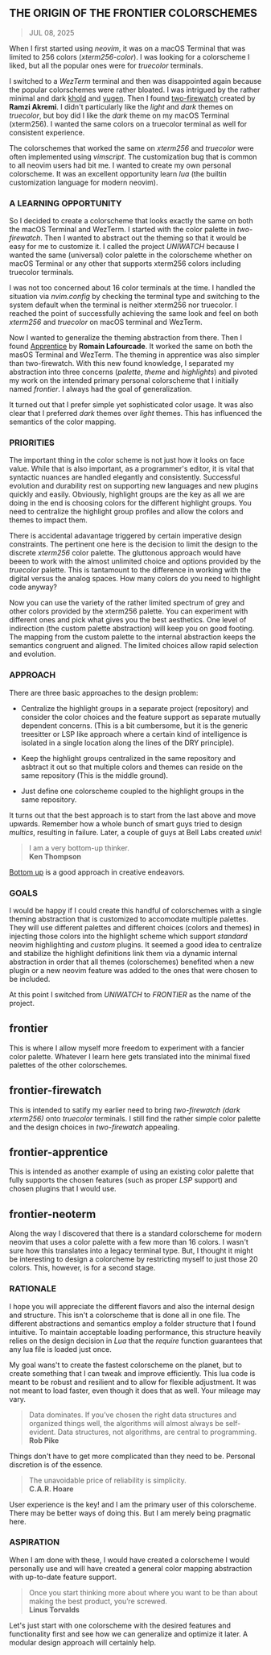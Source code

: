 ## THE ORIGIN OF THE FRONTIER COLORSCHEMES
> JUL 08, 2025

When I first started using _neovim_, it was on a macOS Terminal that was limited
to 256 colors (_xterm256-color_).  I was looking for a colorscheme I liked, but
all the popular ones were for _truecolor_ terminals.

I switched to a _WezTerm_ terminal and then was disappointed again because
the popular colorschemes were rather bloated.  I was intrigued by the
rather minimal and dark [khold](https://github.com/metalelf0/black-metal-theme-neovim)
and [yugen](https://github.com/bettervim/yugen.nvim).
Then I found [two-firewatch](https://github.com/rakr/vim-two-firewatch)
created by **Ramzi Akremi**.
I didn't particularly like the _light_ and _dark_ themes on _truecolor_,
but boy did I like the _dark_ theme on my macOS Terminal (xterm256).
I wanted the same colors on a truecolor terminal as well for consistent experience.

The colorschemes that worked the same on _xterm256_ and _truecolor_ were often
implemented using _vimscript_.  The customization bug that is common to all neovim
users had bit me.  I wanted to create my own personal colorscheme.
It was an excellent opportunity learn _lua_ (the builtin customization language
for modern neovim).

### A LEARNING OPPORTUNITY

So I decided to create a colorscheme that looks exactly the same on both the
macOS Terminal and WezTerm.  I started with the color palette in _two-firewatch_.
Then I wanted to abstract out the theming so that it would be easy for me to
customize it.  I called the project _UNIWATCH_ because I wanted the same
(universal) color palette in the colorscheme whether on macOS Terminal or
any other that supports xterm256 colors including truecolor terminals.

I was not too concerned about 16 color terminals at the time.
I handled the situation via _nvim.config_ by checking the terminal type
and switching to the system default when the terminal is neither xterm256
nor truecolor.  I reached the point of successfully achieving the same look
and feel on both _xterm256_ and _truecolor_ on macOS terminal and WezTerm.

Now I wanted to generalize the theming abstraction from there.  Then I found
[Apprentice](https://github.com/romainl/Apprentice) by **Romain Lafourcade**.
It worked the same on both the masOS Terminal and WezTerm.  The theming in
apprentice was also simpler than two-firewatch.
With this new found knowledge, I separated my abstraction into three concerns
(_palette_, _theme_ and _highlights_) and pivoted my work on the intended
primary personal colorscheme that I initially named _frontier_.
I always had the goal of generalization.

It turned out that I prefer simple yet sophisticated color usage.
It was also clear that I preferred _dark_ themes over _light_ themes.
This has influenced the semantics of the color mapping.

### PRIORITIES

The important thing in the color scheme is not just how it looks on face value.
While that is also important, as a programmer's editor, it is vital that
syntactic nuances are handled elegantly and consistently.
Successful evolution and durability rest on supporting new languages and
new plugins quickly and easily.
Obviously, highlight groups are the key as all we are doing in the end is
choosing colors for the different highlight groups.
You need to centralize the highlight group profiles and allow the colors
and themes to impact them.

There is accidental adavantage triggered by certain imperative design
constraints.  The pertinent one here is the decision to limit the design
to the discrete _xterm256_ color palette.  The gluttonous approach would
have beeen to work with the almost unlimited choice and options provided by
the _truecolor_ palette.
This is tantamount to the difference in working with the digital versus the
analog spaces.  How many colors do you need to highlight code anyway?

Now you can use the variety of the rather limited spectrum of grey and other
colors provided by the xterm256 palette.  You can experiment with different
ones and pick what gives you the best aesthetics.
One level of indirection (the custom palette abstraction) will keep you
on good footing.
The mapping from the custom palette to the internal abstraction keeps
the semantics congruent and aligned.
The limited choices allow rapid selection and evolution.

### APPROACH

There are three basic approaches to the design problem:  

* Centralize the highlight groups in a separate project (repository)
and consider the color choices and the feature support as separate mutually
dependent concerns. (This is a bit cumbersome, but it is the generic treesitter
or LSP like approach where a certain kind of intelligence is isolated in a
single location along the lines of the DRY principle).

* Keep the highlight groups centralized in the same repository and asbtract
it out so that multiple colors and themes can reside on the same repository
(This is the middle ground).

* Just define one colorscheme coupled to the highlight groups in the
same repository.

It turns out that the best approach is to start from the last above and move
upwards.  Remember how a whole bunch of smart guys tried to design
_multics_, resulting in failure.
Later, a couple of guys at Bell Labs created _unix_!

> I am a very bottom-up thinker.  
> **Ken Thompson**

[Bottom up](https://rubocode.github.io/blog/2018-08-17/top-down-and-bottom-up)
is a good approach in creative endeavors.

### GOALS

I would be happy if I could create this handful of colorschemes with
a single theming abstraction that is customized to accomodate multiple palettes.
They will use different palettes and different choices (colors and themes)
in injecting those colors into the highlight scheme which support _standard_
neovim highlighting and _custom_ plugins.  It seemed a good idea to
centralize and stabilize the highlight definitions link them via a dynamic
internal abstraction in order that all themes (colorschemes) benefited when
a new plugin or a new neovim feature was added to the ones that were
chosen to be included.

At this point I switched from _UNIWATCH_ to _FRONTIER_ as the name of the project.

## frontier
This is where I allow myself more freedom to experiment with a fancier color palette.
Whatever I learn here gets translated into the minimal fixed palettes of the other
colorschemes.

## frontier-firewatch
This is intended to satify my earlier need to bring _two-firewatch (dark xterm256)_
onto _truecolor_ terminals.  I still find the rather simple color palette and
the design choices in _two-firewatch_ appealing.

## frontier-apprentice
This is intended as another example of using an existing color palette that fully
supports the chosen features (such as proper _LSP_ support) and chosen plugins
that I would use.

## frontier-neoterm
Along the way I discovered that there is a standard colorscheme for modern neovim
that uses a color palette with a few more than 16 colors.  I wasn't sure how this
translates into a legacy terminal type.  But, I thought it might be interesting
to design a colorcheme by restricting myself to just those 20 colors.
This, however, is for a second stage.

### RATIONALE

I hope you will appreciate the different flavors and also the internal design
and structure.  This isn't a colorscheme that is done all in one file.
The different abstractions and semantics employ a folder structure that
I found intuitive.  To maintain acceptable loading performance,
this structure heavily relies on the design decision in _Lua_ that
the _require_ function guarantees that any lua file is loaded
just once.

My goal wans't to create the fastest colorscheme on the planet, but to create
something that I can tweak and improve efficiently.
This lua code is meant to be robust and resilient and to allow for flexible
adjustment.  It was not meant to load faster, even though it does that as well.
Your mileage may vary.

> Data dominates. If you’ve chosen the right data structures and organized
> things well, the algorithms will almost always be self-evident.
> Data structures, not algorithms, are central to programming.  
> **Rob Pike**

Things don't have to get more complicated than they need to be.
Personal discretion is of the essence.

> The unavoidable price of reliability is simplicity.  
> **C.A.R. Hoare**

User experience is the key! and I am the primary user of this
colorscheme.  There may be better ways of doing this.
But I am merely being pragmatic here.

### ASPIRATION 

When I am done with these, I would have created a colorscheme I would
personally use and will have created a general color mapping abstraction with
up-to-date feature support.

> Once you start thinking more about where you want to be than about
> making the best product, you’re screwed.  
> **Linus Torvalds**  

Let's just start with one colorscheme with the desired features and
functionality first and see how we can generalize and optimize it later.
A modular design approach will certainly help.
